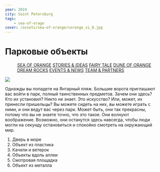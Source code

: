 ```yaml
---
year: 2019
city: Saint Petersburg
tags:
    - sea-of-orage
cover: /assets/sea-of-orange/sorange_si_8.jpg
---
```


# Парковые объекты

<Menu>
<a href="/sea-of-orange">SEA OF ORANGE</a>
<a href="/sea-of-orange/stories-and-ideas">STORIES & IDEAS</a>
<a href="/sea-of-orange/fairytale">FAIRY TALE</a>
<a href="/sea-of-orange/dune-of-orange">DUNE OF ORANGE</a>
<a href="/sea-of-orange/dreamrocks">DREAM ROCKS</a>
<a href="/sea-of-orange/events-and-news">EVENTS & NEWS</a>
<a href="/sea-of-orange/team-and-partners">TEAM & PARTNERS</a>
</Menu>

![](/assets/sea-of-orange/sorange_si_8.jpg)

Однажды вы попадете на Янтарный пляж. Большие ворота приглашают вас войти в парк, полный таинственных предметов. Зачем они здесь? Кто их установил? Никто не знает. Это искусство? Или, может, их принесли пришельцы? Вы можете сидеть на них, вы можете играть с ними, и они ведут вас через парк. Может быть, они так прекрасны, потому что вы не знаете точно, что это такое. Они волнуют воображение. Возможно, они останутся здесь навсегда, чтобы люди могли на секунду остановиться и спокойно смотреть на окружающий мир.

1. Дверь в море
2. Объект из пластика
3. Качели и ветерок
4. Объекты вдоль аллеи
5. Смотровая площадка
6. Объект из металла
